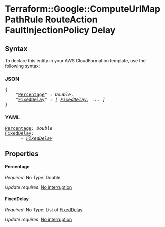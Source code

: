 # Terraform::Google::ComputeUrlMap PathRule RouteAction FaultInjectionPolicy Delay

## Syntax

To declare this entity in your AWS CloudFormation template, use the following syntax:

### JSON

<pre>
{
    "<a href="#percentage" title="Percentage">Percentage</a>" : <i>Double</i>,
    "<a href="#fixeddelay" title="FixedDelay">FixedDelay</a>" : <i>[ <a href="pathrule-routeaction-faultinjectionpolicy-delay-fixeddelay.md">FixedDelay</a>, ... ]</i>
}
</pre>

### YAML

<pre>
<a href="#percentage" title="Percentage">Percentage</a>: <i>Double</i>
<a href="#fixeddelay" title="FixedDelay">FixedDelay</a>: <i>
      - <a href="pathrule-routeaction-faultinjectionpolicy-delay-fixeddelay.md">FixedDelay</a></i>
</pre>

## Properties

#### Percentage

_Required_: No
_Type_: Double

_Update requires_: [No interruption](https://docs.aws.amazon.com/AWSCloudFormation/latest/UserGuide/using-cfn-updating-stacks-update-behaviors.html#update-no-interrupt)

#### FixedDelay

_Required_: No
_Type_: List of <a href="pathrule-routeaction-faultinjectionpolicy-delay-fixeddelay.md">FixedDelay</a>

_Update requires_: [No interruption](https://docs.aws.amazon.com/AWSCloudFormation/latest/UserGuide/using-cfn-updating-stacks-update-behaviors.html#update-no-interrupt)

